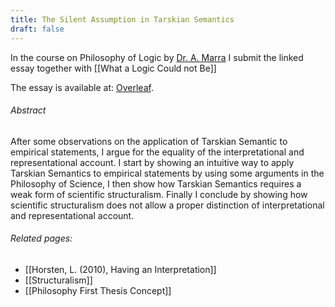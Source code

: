 ```yaml
---
title: The Silent Assumption in Tarskian Semantics
draft: false
---
```


In the course on Philosophy of Logic by [Dr. A. Marra](https://www.mcmp.philosophie.uni-muenchen.de/people/faculty/marra_alessandra/index.html) I submit the linked essay together with [[What a Logic Could not Be]]

The essay is available at: [Overleaf](https://www.overleaf.com/read/phqqbgzxxzks#060e7f).
###### Abstract
After some observations on the application of Tarskian Semantic to empirical statements, I argue for the equality of the interpretational and representational account. I start by showing an intuitive way to apply Tarskian Semantics to empirical statements by using some arguments in the Philosophy of Science, I then show how Tarskian Semantics requires a weak form of scientific structuralism. Finally I conclude by showing how scientific structuralism does not allow a proper distinction of interpretational and representational account.
###### Related pages:
- [[Horsten, L. (2010), Having an Interpretation]]
- [[Structuralism]]
- [[Philosophy First Thesis Concept]]



